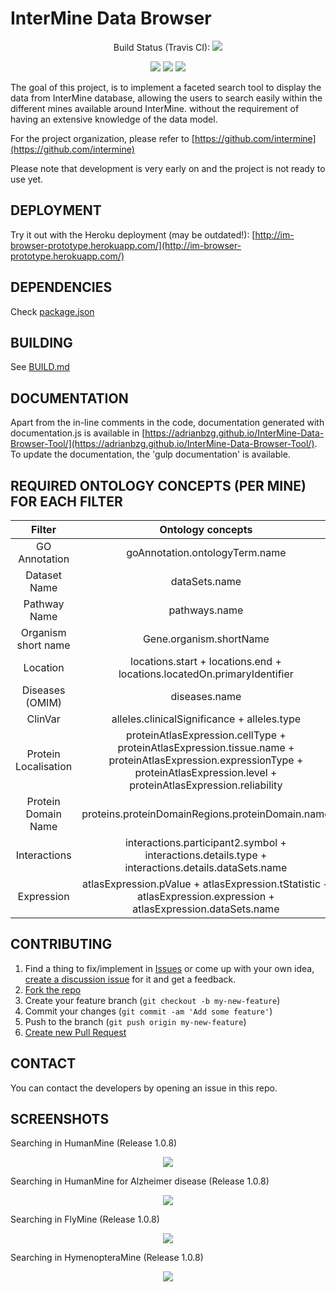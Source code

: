 # InterMine Data Browser
<p align="center">Build Status (Travis CI): <a href="https://travis-ci.org/AdrianBZG/InterMine-Data-Browser-Tool"><img src="https://travis-ci.org/AdrianBZG/InterMine-Data-Browser-Tool.svg?branch=master"></a><br>
<p align="center"><img src="https://badges.frapsoft.com/os/v1/open-source.png?v=103"> <a href="LICENSE"><img src="https://img.shields.io/badge/License-LGPL%202.1-blue.svg"></a> <img src="https://img.shields.io/david/strongloop/express.svg"></p>

The goal of this project, is to implement a faceted search tool to display the data from InterMine database, allowing the users to search easily within the different mines available around InterMine. without the requirement of having an extensive knowledge of the data model.

For the project organization, please refer to [https://github.com/intermine](https://github.com/intermine)

Please note that development is very early on and the project is not ready to use yet.

## DEPLOYMENT

Try it out with the Heroku deployment (may be outdated!): [http://im-browser-prototype.herokuapp.com/](http://im-browser-prototype.herokuapp.com/)

## DEPENDENCIES

Check [package.json](package.json)

## BUILDING

See [BUILD.md](BUILD.md)

## DOCUMENTATION

Apart from the in-line comments in the code, documentation generated with documentation.js is available in [https://adrianbzg.github.io/InterMine-Data-Browser-Tool/](https://adrianbzg.github.io/InterMine-Data-Browser-Tool/). To update the documentation, the 'gulp documentation' is available.

## REQUIRED ONTOLOGY CONCEPTS (PER MINE) FOR EACH FILTER

|        Filter        |                                                                                 Ontology concepts                                                                                |
|:--------------------:|:--------------------------------------------------------------------------------------------------------------------------------------------------------------------------------:|
|     GO Annotation    |                                                                          goAnnotation.ontologyTerm.name                                                                          |
|     Dataset Name     |                                                                                   dataSets.name                                                                                  |
|     Pathway Name     |                                                                                   pathways.name                                                                                  |
|  Organism short name |                                                                              Gene.organism.shortName                                                                             |
|       Location       |                                                      locations.start + locations.end + locations.locatedOn.primaryIdentifier                                                     |
|    Diseases (OMIM)   |                                                                                   diseases.name                                                                                  |
|        ClinVar       |                                                                    alleles.clinicalSignificance + alleles.type                                                                   |
| Protein Localisation | proteinAtlasExpression.cellType + proteinAtlasExpression.tissue.name + proteinAtlasExpression.expressionType + proteinAtlasExpression.level + proteinAtlasExpression.reliability |
|  Protein Domain Name |                                                                 proteins.proteinDomainRegions.proteinDomain.name                                                                 |
|     Interactions     |                                         interactions.participant2.symbol + interactions.details.type + interactions.details.dataSets.name                                        |
|      Expression      |                                 atlasExpression.pValue + atlasExpression.tStatistic + atlasExpression.expression + atlasExpression.dataSets.name                                 |

## CONTRIBUTING

1. Find a thing to fix/implement in [Issues](https://github.com/AdrianBZG/InterMine-Data-Browser-Tool/issues?direction=desc&sort=created&state=open) or come up with your own idea, [create a discussion issue](https://github.com/AdrianBZG/InterMine-Data-Browser-Tool/issues/new) for it and get a feedback.
2. [Fork the repo](https://help.github.com/articles/fork-a-repo)
3. Create your feature branch (`git checkout -b my-new-feature`)
4. Commit your changes (`git commit -am 'Add some feature'`)
5. Push to the branch (`git push origin my-new-feature`)
6. [Create new Pull Request](https://help.github.com/articles/using-pull-requests)

## CONTACT

You can contact the developers by opening an issue in this repo.

## SCREENSHOTS

Searching in HumanMine (Release 1.0.8)<br>
<div style="text-align:center"><img src ="https://i.imgur.com/cOELTaQ.png" /></div>

Searching in HumanMine for Alzheimer disease (Release 1.0.8)<br>
<div style="text-align:center"><img src ="https://i.imgur.com/lY6WOZB.png" /></div>

Searching in FlyMine (Release 1.0.8)<br>
<div style="text-align:center"><img src ="https://i.imgur.com/okutJlr.png" /></div>

Searching in HymenopteraMine (Release 1.0.8)<br>
<div style="text-align:center"><img src ="https://i.imgur.com/tK4hbhS.png" /></div>